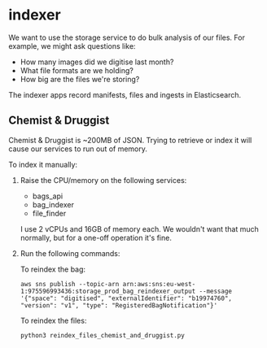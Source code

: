 # indexer

We want to use the storage service to do bulk analysis of our files.
For example, we might ask questions like:

*   How many images did we digitise last month?
*   What file formats are we holding?
*   How big are the files we're storing?

The indexer apps record manifests, files and ingests in Elasticsearch.

## Chemist & Druggist

Chemist & Druggist is ~200MB of JSON.
Trying to retrieve or index it will cause our services to run out of memory.

To index it manually:

1.  Raise the CPU/memory on the following services:

    *   bags_api
    *   bag_indexer
    *   file_finder

    I use 2 vCPUs and 16GB of memory each.
    We wouldn't want that much normally, but for a one-off operation it's fine.

2.  Run the following commands:

    To reindex the bag:

    ```
    aws sns publish --topic-arn arn:aws:sns:eu-west-1:975596993436:storage_prod_bag_reindexer_output --message '{"space": "digitised", "externalIdentifier": "b19974760", "version": "v1", "type": "RegisteredBagNotification"}'
    ```

    To reindex the files:

    ```shell
    python3 reindex_files_chemist_and_druggist.py
    ```
